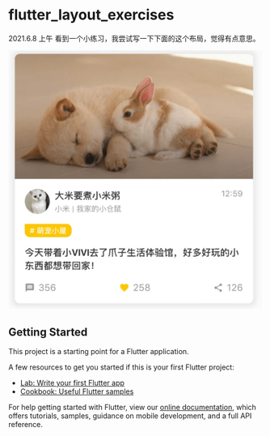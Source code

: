 # flutter_layout_exercises

2021.6.8 上午 看到一个小练习，我尝试写一下下面的这个布局，觉得有点意思。

![avatar](cardlayout.png)

## Getting Started

This project is a starting point for a Flutter application.

A few resources to get you started if this is your first Flutter project:

- [Lab: Write your first Flutter app](https://flutter.dev/docs/get-started/codelab)
- [Cookbook: Useful Flutter samples](https://flutter.dev/docs/cookbook)

For help getting started with Flutter, view our
[online documentation](https://flutter.dev/docs), which offers tutorials,
samples, guidance on mobile development, and a full API reference.

